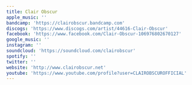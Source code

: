 ```yaml
---
title: Clair Obscur
apple_music: ''
bandcamp: 'https://clairobscur.bandcamp.com'
discogs: 'https://www.discogs.com/artist/44616-Clair-Obscur'
facebook: 'https://www.facebook.com/Clair-Obscur-106976802670127'
google_music: ''
instagram: ''
soundcloud: 'https://soundcloud.com/clairobscur'
spotify: ''
twitter: ''
website: 'http://www.clairobscur.net'
youtube: 'https://www.youtube.com/profile?user=CLAIROBSCUROFFICIAL'
---
```

